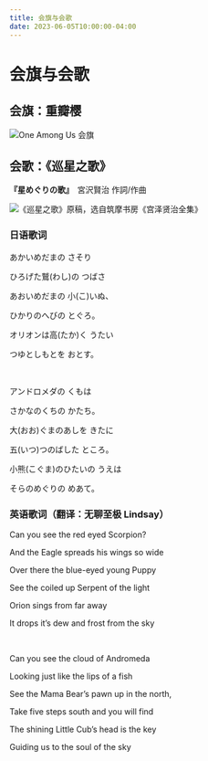 ```yaml
---
title: 会旗与会歌
date: 2023-06-05T10:00:00-04:00
---
```


# 会旗与会歌

## 会旗：重瓣樱

![One Among Us 会旗](@/en/posts/flag.oau.png 'One Among Us 会旗')

## 会歌：《巡星之歌》

**『星めぐりの歌』**　宮沢賢治 作詞/作曲

![《巡星之歌》原稿，选自筑摩书房《宫泽贤治全集》](@/en/posts/hoshi-meguri-no-uta.png '《巡星之歌》原稿，选自筑摩书房《宫泽贤治全集》')

### 日语歌词

あかいめだまの さそり

ひろげた鷲(わし)の つばさ

あおいめだまの 小(こ)いぬ、

ひかりのへびの とぐろ。

オリオンは高(たか)く うたい

つゆとしもとを おとす。

<br/>

アンドロメダの くもは

さかなのくちの かたち。

大(おお)ぐまのあしを きたに

五(いつ)つのばした ところ。

小熊(こぐま)のひたいの うえは

そらのめぐりの めあて。

### 英语歌词（翻译：无聊至极 Lindsay）

Can you see the red eyed Scorpion?

And the Eagle spreads his wings so wide

Over there the blue-eyed young Puppy

See the coiled up Serpent of the light

Orion sings from far away

It drops it’s dew and frost from the sky

<br/>

Can you see the cloud of Andromeda

Looking just like the lips of a fish

See the Mama Bear’s pawn up in the north,

Take five steps south and you will find

The shining Little Cub’s head is the key

Guiding us to the soul of the sky
